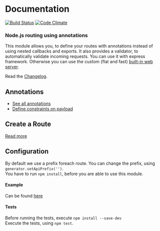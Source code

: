 # Documentation
[![Build Status](https://travis-ci.org/etwillbefine/annotation-api.svg?branch=master)](https://travis-ci.org/etwillbefine/annotation-api)
[![Code Climate](https://codeclimate.com/github/etwillbefine/annotation-api/badges/gpa.svg?branch=master)](https://codeclimate.com/github/etwillbefine/annotation-api)

### Node.js routing using annotations

This module allows you, to define your routes with annotations instead of using nested callbacks and exports.
It also provides a validator, to automatically validate incoming requests. 
You can use it with express framework. Otherwise you can use the custom (flat and fast) [built-in web server](/doc/builtinserver.md).

Read the [Changelog](/doc/changelog.md).

## Annotations
- [See all annotations](/doc/annotations.md)
- [Define constraints on payload](/doc/constraints.md)

## Create a Route
[Read more](/doc/usage.md)

## Configuration
By default we use a prefix foreach route. You can change the prefix, using `generator.setApiPrefix('')`.  
You have to run `npm install`, before you are able to use this module.

#### Example
Can be found [here](/sample/sample.js)

#### Tests
Before running the tests, execute `npm install --save-dev`  
Execute the tests, using `npm test`.